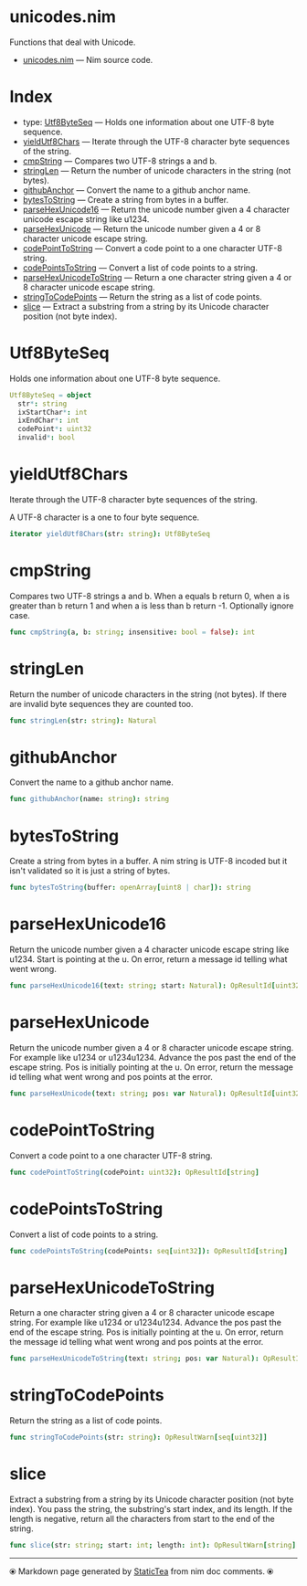 # unicodes.nim

Functions that deal with Unicode.

* [unicodes.nim](../src/unicodes.nim) &mdash; Nim source code.
# Index

* type: [Utf8ByteSeq](#utf8byteseq) &mdash; Holds one information about one UTF-8 byte sequence.
* [yieldUtf8Chars](#yieldutf8chars) &mdash; Iterate through the UTF-8 character byte sequences of the string.
* [cmpString](#cmpstring) &mdash; Compares two UTF-8 strings a and b.
* [stringLen](#stringlen) &mdash; Return the number of unicode characters in the string (not bytes).
* [githubAnchor](#githubanchor) &mdash; Convert the name to a github anchor name.
* [bytesToString](#bytestostring) &mdash; Create a string from bytes in a buffer.
* [parseHexUnicode16](#parsehexunicode16) &mdash; Return the unicode number given a 4 character unicode escape string like u1234.
* [parseHexUnicode](#parsehexunicode) &mdash; Return the unicode number given a 4 or 8 character unicode escape string.
* [codePointToString](#codepointtostring) &mdash; Convert a code point to a one character UTF-8 string.
* [codePointsToString](#codepointstostring) &mdash; Convert a list of code points to a string.
* [parseHexUnicodeToString](#parsehexunicodetostring) &mdash; Return a one character string given a 4 or 8 character unicode escape string.
* [stringToCodePoints](#stringtocodepoints) &mdash; Return the string as a list of code points.
* [slice](#slice) &mdash; Extract a substring from a string by its Unicode character position (not byte index).

# Utf8ByteSeq

Holds one information about one UTF-8 byte sequence.

```nim
Utf8ByteSeq = object
  str*: string
  ixStartChar*: int
  ixEndChar*: int
  codePoint*: uint32
  invalid*: bool

```

# yieldUtf8Chars

Iterate through the UTF-8 character byte sequences of the string.

A UTF-8 character is a one to four byte sequence.

```nim
iterator yieldUtf8Chars(str: string): Utf8ByteSeq
```

# cmpString

Compares two UTF-8 strings a and b.  When a equals b return 0, when a is greater than b return 1 and when a is less than b return -1. Optionally ignore case.

```nim
func cmpString(a, b: string; insensitive: bool = false): int
```

# stringLen

Return the number of unicode characters in the string (not bytes). If there are invalid byte sequences they are counted too.

```nim
func stringLen(str: string): Natural
```

# githubAnchor

Convert the name to a github anchor name.

```nim
func githubAnchor(name: string): string
```

# bytesToString

Create a string from bytes in a buffer. A nim string is UTF-8 incoded but it isn't validated so it is just a string of bytes.

```nim
func bytesToString(buffer: openArray[uint8 | char]): string
```

# parseHexUnicode16

Return the unicode number given a 4 character unicode escape string like u1234. Start is pointing at the u. On error, return a message id telling what went wrong.

```nim
func parseHexUnicode16(text: string; start: Natural): OpResultId[uint32]
```

# parseHexUnicode

Return the unicode number given a 4 or 8 character unicode escape string. For example like u1234 or u1234u1234. Advance the pos past the end of the escape string. Pos is initially pointing at the u. On error, return the message id telling what went wrong and pos points at the error.

```nim
func parseHexUnicode(text: string; pos: var Natural): OpResultId[uint32]
```

# codePointToString

Convert a code point to a one character UTF-8 string.

```nim
func codePointToString(codePoint: uint32): OpResultId[string]
```

# codePointsToString

Convert a list of code points to a string.

```nim
func codePointsToString(codePoints: seq[uint32]): OpResultId[string]
```

# parseHexUnicodeToString

Return a one character string given a 4 or 8 character unicode escape string. For example like u1234 or u1234u1234. Advance the pos past the end of the escape string. Pos is initially pointing at the u. On error, return the message id telling what went wrong and pos points at the error.

```nim
func parseHexUnicodeToString(text: string; pos: var Natural): OpResultId[string]
```

# stringToCodePoints

Return the string as a list of code points.

```nim
func stringToCodePoints(str: string): OpResultWarn[seq[uint32]]
```

# slice

Extract a substring from a string by its Unicode character position (not byte index). You pass the string, the substring's start index, and its length. If the length is negative, return all the characters from start to the end of the string.

```nim
func slice(str: string; start: int; length: int): OpResultWarn[string]
```


---
⦿ Markdown page generated by [StaticTea](https://github.com/flenniken/statictea/) from nim doc comments. ⦿
